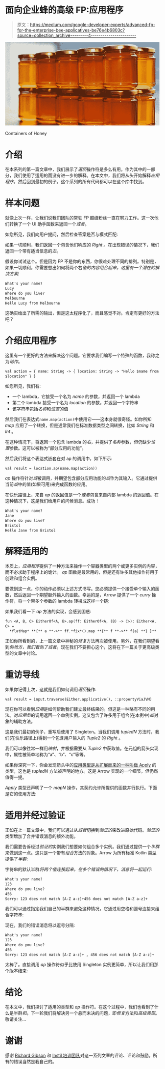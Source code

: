 # 面向企业蜂的高级 FP:应用程序

> 原文：<https://medium.com/google-developer-experts/advanced-fp-for-the-enterprise-bee-applicatives-be76e4b6803c?source=collection_archive---------4----------------------->

![](img/c81bb36e997155a21088b70293296fa6.png)

Containers of Honey

# 介绍

在本系列的第一篇文章中，我们展示了*遍历*操作符是多么有用。作为其中的一部分，我们使用了适用的而没有进一步的解释。在本文中，我们将从头开始解释*应用程序*，然后回到最初的例子。这个系列的所有代码都可以在这个库中找到。

# 样本问题

就像上次一样，让我们说我们团队的常驻 FP 超级粉丝一直在努力工作。这一次他们转换了一个 UI 助手函数来返回一个*或者*。

如您所见，我们向用户提问，然后检查答案是否与模式匹配:

如果一切顺利，我们返回一个包含他们响应的 *Right* 。在出现错误的情况下，我们返回一个带有适当信息的*左*。

假设你试试这个。但是因为 FP 不是你的东西，你很难处理不同的排列。特别是，如果一切顺利，你需要想出如何将两个右*值的内容组合起来。这里有一个潜在的解决方案:*

```
What's your name?
Lucy
Where do you live?
Melbourne
Hello Lucy from Melbourne
```

这确实给出了所需的输出，但是这太程序化了，而且感觉不对。肯定有更好的方法吧？

# 介绍应用程序

这里有一个更好的方法来解决这个问题。它要求我们编写一个特殊的函数，我称之为*动作*。

```
val action = { name: String -> { location: String -> "Hello $name from $location" } }
```

如您所见，我们有:

*   一个 lambda，它接受一个名为 *name* 的参数，并返回一个 lambda
*   第二个 lambda 接受一个名为 *location* 的参数，并返回一个字符串
*   该字符串包括*名称*和*位置*的值

然后我们在表达式`name.map(action)`中使用它——这本身就很奇怪。如你所知 *map* 应用了一个转换，但是通常我们在标准数据类型之间转换，比如 *String* 和 *Int* 。

在这种情况下，将返回一个包含 lambda 的*右*，并提供了*名称*参数，但仍缺少*位置*参数。这可以被称为“部分应用的功能”。

然后我们将这个表达式嵌套在对 ap 的调用中，如下所示:

```
val result = location.ap(name.map(action))
```

*ap* 操作符针对*或*被调用，并期望包含部分应用功能的*或*作为其输入。它通过提供当前*或*中的值(如果可用)来完成函数的应用。

在快乐路径上，来自 *ap* 的返回值是一个*或者*包含来自内部 lambda 的返回值。在这种情况下，这是我们给用户的问候消息。成功！

```
What's your name?
Jane
Where do you live?
Bristol
Hello Jane from Bristol
```

# 解释适用的

本质上，*应用程序*提供了一种方法来操作一个容器类型的两个或更多实例的内容，而不必求助于程序上的诡计。 *ap* 函数是最常用的，但是还有许多其他操作符用于创建和组合实例。

要做到这一点，你的动作必须以上述方式书写。您必须提供一个接受单个输入的函数，然后返回一个期望额外输入的函数。幸运的是，Arrow 提供了一个 *curry* 操作符，将一个带多个参数的 lambda 转换成这样一个链:

如果我们看一下 *ap* 方法的实现，会感到困惑:

```
fun <A, B, C> EitherOf<A, B>.ap(ff: EitherOf<A, (B) -> C>): Either<A, C> =
  *flatMap* **{** a **->** ff.*fix*().map **{** f **->** f(a) **} }**
```

正如你所看到的，上一篇文章中神秘的*修复*方法再次被使用。另外，在我们期望看到*的地方，*我们看到了*或者*。现在我们不要担心这个，这将在下一篇关于更高级类型的文章中讨论。

# 重访导线

如果你记得上次，这就是我们如何调用*遍历*操作:

```
val result = input.traverse(Either.applicative(), ::propertyViaJVM)
```

现在你可以看到*应用*是如何帮助我们建立最终结果的。但这是一种略有不同的用法。对*应用型*的调用返回一个单例实例。这又包含了许多用于组合(在本例中)*或*对象的辅助方法。

这是我们最初的例子，重写后使用了 Singleton。当我们调用 *tupledN* 方法时，我们(在快乐路径上)得到一个包含用户输入的 *Tuple2* 的 *Right* 。

我们可以像往常一样用*映射*，并根据需要从 *Tuple2* 中获取值。在元组的箭头实现中，属性被简单地称为“a”、“b”、“c”等等。

如果你深究一下，你会发现箭头中的[应用类型是从](https://arrow-kt.io/docs/apidocs/arrow-core-data/arrow.typeclasses/-applicative/index.html#applicative)[扩展而来的一种叫做 Apply](https://arrow-kt.io/docs/apidocs/arrow-core-data/arrow.typeclasses/-apply/index.html) 的类型，这也是 *tupledN* 方法被声明的地方。这是 Arrow 实现的一个细节，但仍然值得一提。

*Apply* 类型还声明了一个 *mapN* 操作，其契约允许所提供的函数并行执行。下面是它的使用方法:

# 适用并经过验证

正如在上一篇文章中，我们可以通过从*或者*切换到*验证的*来改进原始代码。*验证的*类型增加了合并错误消息的额外功能。

我们需要告诉经过*验证的*实例我们想要如何组合多个实例。我们通过提供一个*半群*来做到这一点。这只是一个带有*组合*方法的对象。Arrow 为所有标准 Kotlin 类型提供了*半群*:

字符串的默认半群*将两个值连接起来。在多个错误的情况下，消息将一起运行:*

```
What's your name?
123
Where do you live?
456
Sorry: 123 does not match [A-Z a-z]+456 does not match [A-Z a-z]+
```

我们可以通过指定我们自己的半群来避免这种情况，它通过用空格和逗号连接来组合字符串:

现在，我们的错误消息将以逗号分隔:

```
What's your name?
123
Where do you live?
456
Sorry: 123 does not match [A-Z a-z]+ , 456 does not match [A-Z a-z]+
```

太棒了。直接调用 *ap* 操作符似乎比使用 Singleton 实例更简单，所以让我们用那个版本结束:

# 结论

在本文中，我们探讨了适用的类型和 *ap* 操作符。在这个过程中，我们也看到了什么是半群*和*。下一轮我们将解决另一个悬而未决的问题，即*修复*方法和*高级类型*。敬请关注…

# 谢谢

感谢 [Richard Gibson](https://twitter.com/rickityg) 和 [Instil 培训团队](https://instil.co/training/team/)对这一系列文章的评论、评论和鼓励。所有的错误当然是我自己的。
